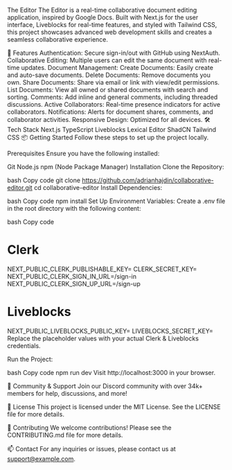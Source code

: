 The Editor
The Editor is a real-time collaborative document editing application, inspired by Google Docs. Built with Next.js for the user interface, Liveblocks for real-time features, and styled with Tailwind CSS, this project showcases advanced web development skills and creates a seamless collaborative experience.

🚀 Features
Authentication: Secure sign-in/out with GitHub using NextAuth.
Collaborative Editing: Multiple users can edit the same document with real-time updates.
Document Management:
Create Documents: Easily create and auto-save documents.
Delete Documents: Remove documents you own.
Share Documents: Share via email or link with view/edit permissions.
List Documents: View all owned or shared documents with search and sorting.
Comments: Add inline and general comments, including threaded discussions.
Active Collaborators: Real-time presence indicators for active collaborators.
Notifications: Alerts for document shares, comments, and collaborator activities.
Responsive Design: Optimized for all devices.
🛠 Tech Stack
Next.js
TypeScript
Liveblocks
Lexical Editor
ShadCN
Tailwind CSS
📦 Getting Started
Follow these steps to set up the project locally.

Prerequisites
Ensure you have the following installed:

Git
Node.js
npm (Node Package Manager)
Installation
Clone the Repository:

bash
Copy code
git clone https://github.com/adrianhajdin/collaborative-editor.git
cd collaborative-editor
Install Dependencies:

bash
Copy code
npm install
Set Up Environment Variables:
Create a .env file in the root directory with the following content:

bash
Copy code
# Clerk
NEXT_PUBLIC_CLERK_PUBLISHABLE_KEY=
CLERK_SECRET_KEY=
NEXT_PUBLIC_CLERK_SIGN_IN_URL=/sign-in
NEXT_PUBLIC_CLERK_SIGN_UP_URL=/sign-up

# Liveblocks
NEXT_PUBLIC_LIVEBLOCKS_PUBLIC_KEY=
LIVEBLOCKS_SECRET_KEY=
Replace the placeholder values with your actual Clerk & Liveblocks credentials.

Run the Project:

bash
Copy code
npm run dev
Visit http://localhost:3000 in your browser.

👥 Community & Support
Join our Discord community with over 34k+ members for help, discussions, and more!

📝 License
This project is licensed under the MIT License. See the LICENSE file for more details.

🤝 Contributing
We welcome contributions! Please see the CONTRIBUTING.md file for more details.

📫 Contact
For any inquiries or issues, please contact us at support@example.com.

